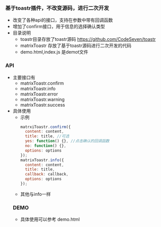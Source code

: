 ### 基于toastr插件，不改变源码，进行二次开发
+ 改变了各种api的接口，支持在参数中带有回调函数
+ 增加了confirm接口，用于信息的选择确认类型
+ 目录说明
  - toastr目录存放了toastr源码 https://github.com/CodeSeven/toastr
  - matrixToastr 存放了基于toastr源码进行二次开发的代码
  - demo.html,index.js 是demot文件
### API
+ 主要接口有
  - matrixToastr.confirm
  - matrixToastr.info
  - matrixToastr.error
  - matrixToastr.warning
  - matrixToastr.success
+ 具体使用  
  - 示例
    ``` javascript
    matrxiToastr.confirm({
      content: content,
      title: title, //可选
      yes: function() {}, //点击确认的回调函数
      no: function() {},
      options: options
    });
    matrixToastr.info({
      content: content,
      title: title,
      callback: callback,
      options: options
    });
    ```
  - 其他与info一样
  ### DEMO
  + 具体使用可以参考 demo.html
